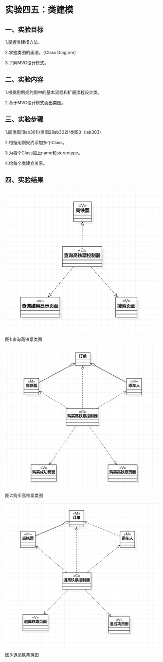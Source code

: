 # 实验四五：类建模

## 一、实验目标

1.掌握类建模方法。

2.掌握类图的画法。（Class Diagram）

3.了解MVC设计模式。

## 二、实验内容

1.根据用例规约图中的基本流程和扩展流程设计类。

2.基于MVC设计模式画出类图。

## 三、实验步骤

1.画类图1(lab301)/类图2(lab302)/类图3（lab303)

2.根据用例规约添加多个Class。

3.为每个Class加上name和stereotype。

4.给每个类建立关系。

## 四、实验结果

![实验四类图1](./Lab401.jpg)

图1:查询高铁票类图

![实验四类图2](./Lab402.jpg)

图2:购买高铁票类图

![实验四类图3](./Lab403.jpg)

图3:退高铁票类图

